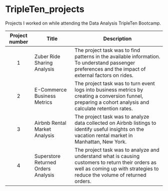 # TripleTen_projects



Projects I worked on while attending the Data Analysis TripleTen Bootcamp.


| Project number | Title | Description |
| :-----------: | ----------- |----------- |
| 1 | Zuber Ride Sharing Analysis | The project task was to find patterns in the available information. To understand passenger preferences and the impact of external factors on rides.|
| 2 | E-Commerce Business Metrics | The project task was to turn event logs into business metrics by creating a conversion funnel, preparing a cohort analysis and calculate retention rates. |
| 3 | Airbnb Rental Market Analysis | The project task was to analyze data collected on Airbnb listings to identify useful insights on the vacation rental market in Manhattan, New York.|
| 4 | Superstore Returned Orders Analysis | The project task was to analyze and understand what is causing customers to return their orders as well as coming up with strategies to reduce the volume of returned orders. |
